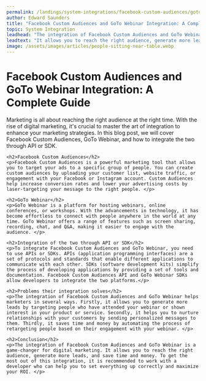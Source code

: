 ```yaml
---
permalink: /landings/system-integrations/facebook-custom-audiences/goto-webinar
author: Edward Saunders
title: "Facebook Custom Audiences and GoTo Webinar Integration: A Complete Guide"
topic: System Integration
leadhead: "The integration of Facebook Custom Audiences and GoTo Webinar is a game-changer for digital marketing"
leadtext: "It allows you to reach the right audience, generate more leads, and save time and money. To get the most out of this integration, it is recommended to work with a developer who can help you to set everything up correctly and maximize your ROI."
image: /assets/images/articles/people-sitting-near-table.webp
---
```

<div class="arttext">	<h1>Facebook Custom Audiences and GoTo Webinar Integration: A Complete Guide</h1>
	<p>Marketing is all about reaching the right audience at the right time. With the rise of digital marketing, it's crucial to master the art of integration to enhance your marketing strategies. In this blog post, we will cover Facebook Custom Audiences, GoTo Webinar, and how to integrate the two through API or SDK.</p>

	<h2>Facebook Custom Audiences</h2>
	<p>Facebook Custom Audiences is a powerful marketing tool that allows you to target your ads to a specific group of people. You can create custom audiences by uploading your customer list, website traffic, or engagement with your Facebook or Instagram account. Custom Audiences help increase conversion rates and lower your advertising costs by laser-targeting your message to the right people. </p>

	<h2>GoTo Webinar</h2>
	<p>GoTo Webinar is a platform for hosting webinars, online conferences, or workshops. With the advancements in technology, it has become effortless to connect with people anywhere in the world at any time. GoTo Webinar offers a range of features such as screen sharing, recording, chat, and Q&A, making it easier to engage with the audience. </p>

	<h2>Integration of the two through API or SDK</h2>
	<p>To integrate Facebook Custom Audiences and GoTo Webinar, you need to use APIs or SDKs. APIs (application programming interfaces) are a set of protocols and standards that enable different applications to communicate with each other. SDKs (software development kits) simplify the process of developing applications by providing a set of tools and documentation. Facebook Custom Audiences API and GoTo Webinar SDKs allow developers to integrate the two platforms.</p>

	<h2>Problems their integration solves</h2>
	<p>The integration of Facebook Custom Audiences and GoTo Webinar helps marketers in several ways. Firstly, it allows you to generate more leads by targeting people who have attended your webinar or shown interest in your product or service. Secondly, it helps you to nurture relationships with your customers by sending personalized messages to them. Thirdly, it saves time and money by automating the process of retargeting people based on their engagement with your webinar. </p>

	<h2>Conclusion</h2>
	<p>The integration of Facebook Custom Audiences and GoTo Webinar is a game-changer for digital marketing. It allows you to reach the right audience, generate more leads, and save time and money. To get the most out of this integration, it is recommended to work with a developer who can help you to set everything up correctly and maximize your ROI. </p>
</div>